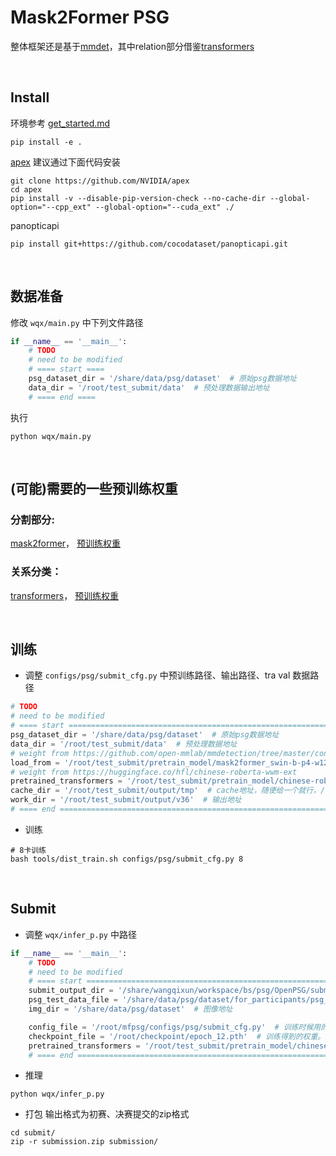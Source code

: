 # Mask2Former PSG


整体框架还是基于[mmdet](https://github.com/open-mmlab/mmdetection)，其中relation部分借鉴[transformers](https://github.com/huggingface/transformers)


<br>

## Install
环境参考 [get_started.md](https://github.com/open-mmlab/mmdetection/blob/master/docs/en/get_started.md) 
```
pip install -e .
```

[apex](https://github.com/NVIDIA/apex) 建议通过下面代码安装
```
git clone https://github.com/NVIDIA/apex
cd apex
pip install -v --disable-pip-version-check --no-cache-dir --global-option="--cpp_ext" --global-option="--cuda_ext" ./
```
panopticapi
```
pip install git+https://github.com/cocodataset/panopticapi.git
```

<br>

## 数据准备

修改 `wqx/main.py` 中下列文件路径
```python
if __name__ == '__main__':
    # TODO 
    # need to be modified
    # ==== start ====
    psg_dataset_dir = '/share/data/psg/dataset'  # 原始psg数据地址
    data_dir = '/root/test_submit/data'  # 预处理数据输出地址
    # ==== end ====
```
执行
```
python wqx/main.py
```




<br>

## (可能)需要的一些预训练权重
### 分割部分:
[mask2former](https://github.com/open-mmlab/mmdetection/tree/master/configs/mask2former)，
[预训练权重](https://github.com/open-mmlab/mmdetection/tree/master/configs/mask2former)

### 关系分类：
[transformers](https://github.com/huggingface/transformers)，
[预训练权重](https://huggingface.co/hfl/chinese-roberta-wwm-ext)



<br>

## 训练
+ 调整 `configs/psg/submit_cfg.py` 中预训练路径、输出路径、tra val 数据路径
```python
# TODO 
# need to be modified
# ==== start ========================================================================================
psg_dataset_dir = '/share/data/psg/dataset'  # 原始psg数据地址
data_dir = '/root/test_submit/data'  # 预处理数据地址
# weight from https://github.com/open-mmlab/mmdetection/tree/master/configs/mask2former
load_from = '/root/test_submit/pretrain_model/mask2former_swin-b-p4-w12-384-in21k_lsj_8x2_50e_coco-panoptic_20220329_230021-3bb8b482.pth'  # 预训练权重 mask2former 
# weight from https://huggingface.co/hfl/chinese-roberta-wwm-ext
pretrained_transformers = '/root/test_submit/pretrain_model/chinese-roberta-wwm-ext'  # 预训练权重 roberta
cache_dir = '/root/test_submit/output/tmp'  # cache地址，随便给一个就行，/tmp 就行 
work_dir = '/root/test_submit/output/v36'  # 输出地址
# ==== end ==========================================================================================
```
+ 训练
```
# 8卡训练
bash tools/dist_train.sh configs/psg/submit_cfg.py 8 
```

<br>

## Submit
+ 调整 `wqx/infer_p.py` 中路径
```python
if __name__ == '__main__':
    # TODO 
    # need to be modified
    # ==== start ========================================================================================
    submit_output_dir = '/share/wangqixun/workspace/bs/psg/OpenPSG/submit/new_latest'  # submit 输出地址
    psg_test_data_file = '/share/data/psg/dataset/for_participants/psg_test.json'
    img_dir = '/share/data/psg/dataset'  # 图像地址

    config_file = '/root/mfpsg/configs/psg/submit_cfg.py'  # 训练时候用的config
    checkpoint_file = '/root/checkpoint/epoch_12.pth'  # 训练得到的权重。默认的地址是我们训练出来的权重
    pretrained_transformers = '/root/test_submit/pretrain_model/chinese-roberta-wwm-ext'  # 训练时用的 pretrained_transformers
    # ==== end ==========================================================================================
```
+ 推理
```
python wqx/infer_p.py
```
+ 打包
输出格式为初赛、决赛提交的zip格式
```
cd submit/
zip -r submission.zip submission/
```









